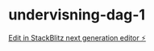 # undervisning-dag-1

[Edit in StackBlitz next generation editor ⚡️](https://stackblitz.com/~/github.com/Heretic-Rat/undervisning-dag-1)